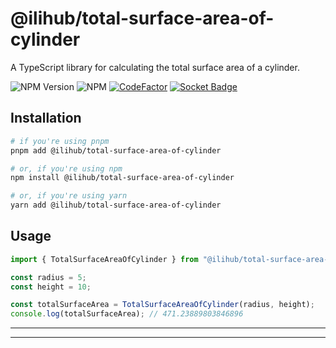 # @ilihub/total-surface-area-of-cylinder

A TypeScript library for calculating the total surface area of a cylinder.

![NPM Version](https://img.shields.io/npm/v/%40ilihub%2Ftotal-surface-area-of-cylinder?color=33cd56&logo=npm)
![NPM](https://img.shields.io/npm/l/%40ilihub%2Ftotal-surface-area-of-cylinder)
[![CodeFactor](https://www.codefactor.io/repository/github/ilihub/npm/badge)](https://www.codefactor.io/repository/github/ilihub/npm)
[![Socket Badge](https://socket.dev/api/badge/npm/package/@ilihub/total-surface-area-of-cylinder)](https://socket.dev/npm/package/@ilihub/total-surface-area-of-cylinder)

## Installation

```bash
# if you're using pnpm
pnpm add @ilihub/total-surface-area-of-cylinder

# or, if you're using npm
npm install @ilihub/total-surface-area-of-cylinder

# or, if you're using yarn
yarn add @ilihub/total-surface-area-of-cylinder
```

## Usage

```javascript
import { TotalSurfaceAreaOfCylinder } from "@ilihub/total-surface-area-of-cylinder";

const radius = 5;
const height = 10;

const totalSurfaceArea = TotalSurfaceAreaOfCylinder(radius, height);
console.log(totalSurfaceArea); // 471.23889803846896
```

---

<!-- sponsors_and_backers_section_start -->

<!-- sponsors_and_backers_section_end -->

---
